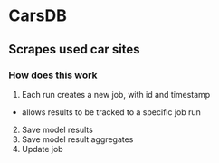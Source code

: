 # CarsDB

## Scrapes used car sites

### How does this work
1. Each run creates a new job, with id and timestamp
 - allows results to be tracked to a specific job run
2. Save model results
3. Save model result aggregates
4. Update job